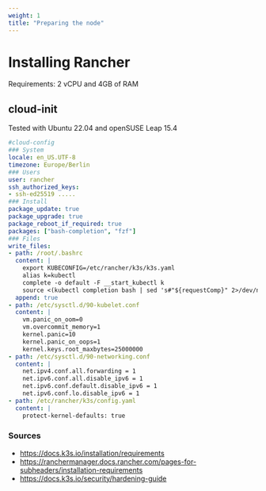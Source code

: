 ```yaml
---
weight: 1
title: "Preparing the node"
---
```


# Installing Rancher
Requirements: 2 vCPU and 4GB of RAM

## cloud-init
Tested with Ubuntu 22.04 and openSUSE Leap 15.4
```yaml
#cloud-config
### System
locale: en_US.UTF-8
timezone: Europe/Berlin
### Users
user: rancher
ssh_authorized_keys:
- ssh-ed25519 .....
### Install
package_update: true
package_upgrade: true
package_reboot_if_required: true
packages: ["bash-completion", "fzf"]
### Files
write_files:
- path: /root/.bashrc
  content: |
    export KUBECONFIG=/etc/rancher/k3s/k3s.yaml
    alias k=kubectl
    complete -o default -F __start_kubectl k
    source <(kubectl completion bash | sed 's#"${requestComp}" 2>/dev/null#"${requestComp}" 2>/dev/null | head -n -1 | fzf  --multi=0 #g')
  append: true
- path: /etc/sysctl.d/90-kubelet.conf
  content: |
    vm.panic_on_oom=0
    vm.overcommit_memory=1
    kernel.panic=10
    kernel.panic_on_oops=1
    kernel.keys.root_maxbytes=25000000    
- path: /etc/sysctl.d/90-networking.conf
  content: |
    net.ipv4.conf.all.forwarding = 1
    net.ipv6.conf.all.disable_ipv6 = 1
    net.ipv6.conf.default.disable_ipv6 = 1
    net.ipv6.conf.lo.disable_ipv6 = 1
- path: /etc/rancher/k3s/config.yaml
  content: |
    protect-kernel-defaults: true
```

### Sources
- https://docs.k3s.io/installation/requirements
- https://ranchermanager.docs.rancher.com/pages-for-subheaders/installation-requirements
- https://docs.k3s.io/security/hardening-guide